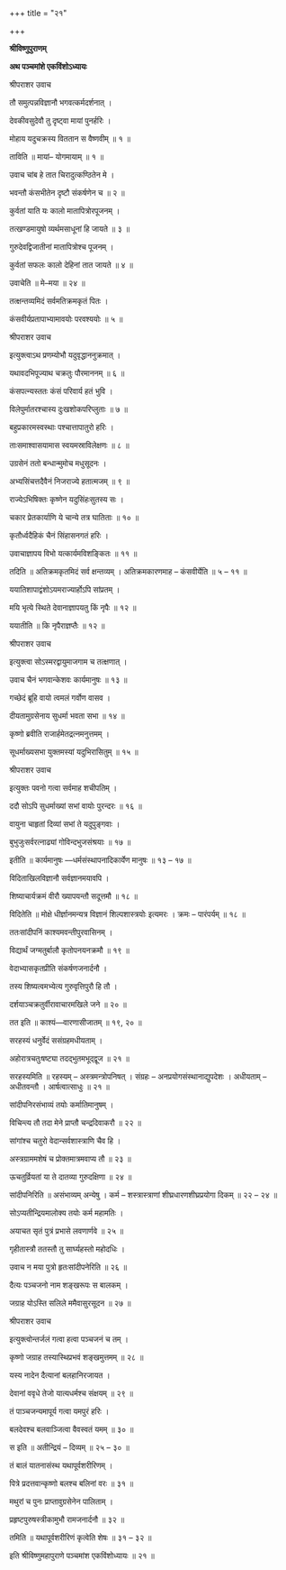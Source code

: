 +++
title = "२१"

+++

**श्रीविष्णुपुराणम्**

**अथ पञ्चमांशे एकविंशोऽध्यायः**

श्रीपराशर उवाच

तौ समुत्पन्नविज्ञानौ भगवत्कर्मदर्शनात् ।

देवकीवसुदेवौ तु दृष्ट्वा मायां पुनर्हरिः ।

मोहाय यदुचक्रस्य विततान स वैष्णवीम् ॥ १ ॥

ताविति ॥ मायां– योगमायाम् ॥ १ ॥

उवाच चांब हे तात चिरादुत्कण्ठितेन मे ।

भवन्तौ कंसभीतेन दृष्टौ संकर्षणेन च ॥ २ ॥

कुर्वतां याति यः कालो मातापित्रोरपूजनम् ।

तत्खण्डमायुषो व्यर्थमसाधूनां हि जायते ॥ ३ ॥

गुरुदेवद्विजातीनां मातापित्रोश्च पूजनम् ।

कुर्वतां सफलः कालो देहिनां तात जायते ॥ ४ ॥

उवाचेति ॥ मे–मया ॥ २४ ॥

तत्क्षन्तव्यमिदं सर्वमतिक्रमकृतं पितः ।

कंसवीर्यप्रतापाभ्यामावयोः परवश्ययोः ॥ ५ ॥

श्रीपराशर उवाच

इत्युक्त्वाऽथ प्रणम्योभौ यदुवृद्धाननुक्रमात् ।

यथावदभिपूज्याथ चक्रतुः पौरमाननम् ॥ ६ ॥

कंसपत्न्यस्ततः कंसं परिवार्य हतं भुवि ।

विलेपुर्मातरश्चास्य दुःखशोकपरिप्लुताः ॥ ७ ॥

बहुप्रकारमस्वस्थाः पश्चात्तापातुरो हरिः ।

ताःसमाश्वासयामास स्वयमस्राविलेक्षणः ॥ ८ ॥

उग्रसेनं ततो बन्धान्मुमोच मधुसूदनः ।

अभ्यसिंचत्तदैवैनं निजराज्ये हतात्मजम् ॥ ९ ॥

राज्येऽभिषिक्तः कृष्णेन यदुसिंहःसुतस्य सः ।

चकार प्रेतकार्याणि ये चान्ये तत्र घातिताः ॥ १० ॥

कृतौर्ध्वदैहिकं चैनं सिंहासनगतं हरिः ।

उवाचाज्ञापय विभो यत्कार्यमविशङ्कितः ॥ ११ ॥

तदिति ॥ अतिक्रमकृतमिदं सर्व क्षन्तव्यम् । अतिक्रमकारणमाह – कंसवीर्येति ॥ ५ – ११ ॥

ययातिशापाद्वंशोऽयमराज्यार्होऽपि सांप्रतम् ।

मयि भृत्ये स्थिते देवानाज्ञापयतु किं नृपैः ॥ १२ ॥

ययातीति ॥ कि नृपैराज्ञप्तैः ॥ १२ ॥

श्रीपराशर उवाच

इत्युक्त्वा सोऽस्मरद्वायुमाजगाम च तत्क्षणात् ।

उवाच चैनं भगवान्केशवः कार्यमानुषः ॥ १३ ॥

गच्छेदं ब्रूहि वायो त्वमलं गर्वोण वासव ।

दीयतामुग्रसेनाय सुधर्मा भवता सभा ॥ १४ ॥

कृष्णो ब्रवीति राजार्हमेतद्रत्नमनुत्तमम् ।

सूधर्माख्यसभा युक्तमस्यां यदुभिरासितुम् ॥ १५ ॥

श्रीपराशर उवाच

इत्युक्तः पवनो गत्वा सर्वमाह शचीपतिम् ।

ददौ सोऽपि सुधर्माख्यां सभां वायोः पुरन्दरः ॥ १६ ॥

वायुना चाहृतां दिव्यां सभां ते यदुपुङ्गवाः ।

बुभुजुःसर्वरत्नाढ्यां गोविन्दभुजसंश्रयाः ॥ १७ ॥

इतीति ॥ कार्यमानुषः ––धर्मसंस्थापनादिकार्येण मानुषः ॥ १३ – १७ ॥

विदिताखिलविज्ञानौ सर्वज्ञानमयावपि ।

शिष्याचार्यक्रमं वीरौ ख्यापयन्तौ सदूत्तमौ ॥ १८ ॥

विदितेति ॥ मोक्षे धीर्ज्ञानमन्यत्र विज्ञानं शिल्पशास्त्रयोः इत्यमरः । क्रमः – पारंपर्यम् ॥ १८ ॥

ततःसांदीपनिं काश्यमवन्तीपुरवासिनम् ।

विद्यार्थं जग्मतुर्बालौ कृतोपनयनक्रमौ ॥ १९ ॥

वेदाभ्यासकृतप्रीति संकर्षणजनार्दनौ ।

तस्य शिष्यत्वमभ्येत्य गुरुवृत्तिपुरौ हि तौ ।

दर्शयाञ्चक्रतुर्वीरावाचारमखिले जने ॥ २० ॥

तत इति ॥ काश्यं—वारणासीजातम् ॥ १९, २० ॥

सरहस्यं धनुर्वेदं ससंग्रहमधीयताम् ।

अहोरात्रचतुःषष्ट्या तदद्भुतमभूद्द्वूज ॥ २१ ॥

सरहस्यमिति ॥ रहस्यम् – अस्त्रमन्त्रोपनिषत् । संग्रहः – अनप्रयोगसंस्थानाद्युपदेशः । अधीयताम् – अधीतवन्तौ । आर्षत्वात्साधुः ॥ २१ ॥

सांदीपनिरसंभाव्यं तयोः कर्मातिमानुषम् ।

विचिन्त्य तौ तदा मेने प्राप्तौ चन्द्रदिवाकरौ ॥ २२ ॥

सांगांश्च चतुरो वेदान्सर्वशास्त्राणि चैव हि ।

अस्त्रग्राममशेषं च प्रोक्तमात्रमवाप्य तौ ॥ २३ ॥

ऊचतुर्व्रियतां या ते दातव्या गुरुदक्षिणा ॥ २४ ॥

सांदीपनिरिति ॥ असंभाव्यम् अन्येषु । कर्म – शस्त्रास्त्राणां शीघ्रधारणशीघ्रप्रयोगा दिकम् ॥ २२ – २४ ॥

सोऽप्यतीन्द्रियमालोक्य तयोः कर्म महामतिः ।

अयाचत सृतं पुत्रं प्रभासे लवणार्णवे ॥ २५ ॥

गृहीतास्त्रौ ततस्तौ तु सार्घ्यहस्तो महोदधिः ।

उवाच न मया पुत्रो हृतःसांदीपनेरिति ॥ २६ ॥

दैत्यः पञ्चजनो नाम शङ्खरूपः स बालकम् ।

जग्राह योऽस्ति सलिले ममैवासुरसूदन ॥ २७ ॥

श्रीपराशर उवाच

इत्युक्त्वोन्तर्जलं गत्वा हत्वा पञ्चजनं च तम् ।

कृष्णो जग्राह तस्यास्थिप्रभवं शङ्खमुत्तमम् ॥ २८ ॥

यस्य नादेन दैत्यानां बलहानिरजायत ।

देवानां ववृधे तेजो यात्यधर्मश्च संक्षयम् ॥ २९ ॥

तं पाञ्चजन्यमापूर्य गत्वा यमपुरं हरिः ।

बलदेवश्च बलवाञ्जित्वा वैवस्वतं यमम् ॥ ३० ॥

स इति ॥ अतीन्द्रियं – दिव्यम् ॥ २५ – ३० ॥

तं बालं यातनासंस्थ यथापूर्वशरीरिणम् ।

पित्रे प्रदत्तवान्कृष्णो बलश्च बलिनां वरः ॥ ३१ ॥

मथुरां च पुनः प्राप्तावुग्रसेनेन पालिताम् ।

प्रहृष्टपुरुषस्त्रीकामुभौ रामजनार्दनौ ॥ ३२ ॥

तमिति ॥ यथापूर्वशरीरिणं कृत्वेति शेषः ॥ ३१ – ३२ ॥

इति श्रीविष्णुमहापुराणे पञ्चमांश एकविंशोध्यायः ॥ २१ ॥

